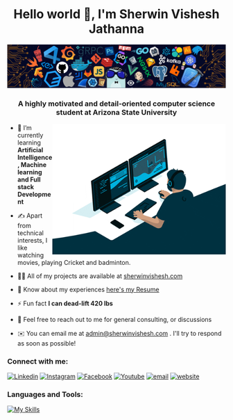 <h1 align="center">Hello world 👋, I'm Sherwin Vishesh Jathanna</h1>
<p align="center">
 
![image](https://raw.githubusercontent.com/sherwinvishesh/sherwinvishesh/main/Public/169029838-74df663d-2e62-4d77-bdff-b43f7d63f00f.jpg)

</p>
<h3 align="center">A highly motivated and detail-oriented computer science student at Arizona State University</h3>
<img align="right" alt="Coding" width="400" src="https://raw.githubusercontent.com/sherwinvishesh/sherwinvishesh/main/Public/giphy_c.gif">



- 🌱 I’m currently learning **Artificial Intelligence, Machine learning and Full stack Development**

- ✍️ Apart from technical interests, I like watching movies, playing Cricket and badminton.


- 👨‍💻 All of my projects are available at [sherwinvishesh.com](https://sherwinvishesh.com)

- 📄 Know about my experiences [here's my Resume](https://drive.google.com/file/d/1HDFUDDl5uK9zW36QrXyMAacsRDQsAdpV/view?usp=sharing)

- ⚡ Fun fact **I can dead-lift 420 lbs**

- 💬 Feel free to reach out to me for general consulting, or discussions

- ✉️ You can email me at [admin@sherwinvishesh.com](mailto:admin@sherwinvishesh.com) . I'll try to respond as soon as possible!



<h3 align="left">Connect with me:</h3>
<div align="left">

[![Linkedin](https://img.shields.io/badge/Linkedin-0077B5?style=for-the-badge&logo=linkedin&logoColor=white)](https://linkedin.com/in/sherwinvishesh)
[![Instagram](https://img.shields.io/badge/Instagram-DD2A7B?style=for-the-badge&logo=instagram&logoColor=white)](https://instagram.com/sherwinvishesh)
[![Facebook](https://img.shields.io/badge/Facebook-3B5998?style=for-the-badge&logo=facebook&logoColor=white)](https://www.facebook.com/profile.php?id=100010509816610&mibextid=ZbWKwL)
[![Youtube](https://img.shields.io/badge/Youtube-FF0000?style=for-the-badge&logo=youtube&logoColor=white)](https://youtube.com/@sherwinvishesh?si=czqcp5BDe98pzNJW)
[![email](https://img.shields.io/badge/Email-D44638?style=for-the-badge&logo=gmail&logoColor=white)](mailto:admin@sherwinvishesh.com)
[![website](https://img.shields.io/badge/Website-000000?style=for-the-badge&logo=rss&logoColor=white)](https://sherwinvishesh.com)
</div>

<h3 align="left">Languages and Tools:</h3>

[![My Skills](https://skillicons.dev/icons?i=html,css,js,python,react,svelte,nodejs,java,spring,androidstudio,c,cpp,arduino,bash,firebase,flutter,aws,laravel,linux,figma,git,solidity,typescript,mysql,mongodb,jquery,express,bootstrap,tensorflow,pytorch,kafka,github,wordpress,windows,linux,ubuntu,kali,notion,angular,docker&perline=10)](https://sherwinvishesh.com)
